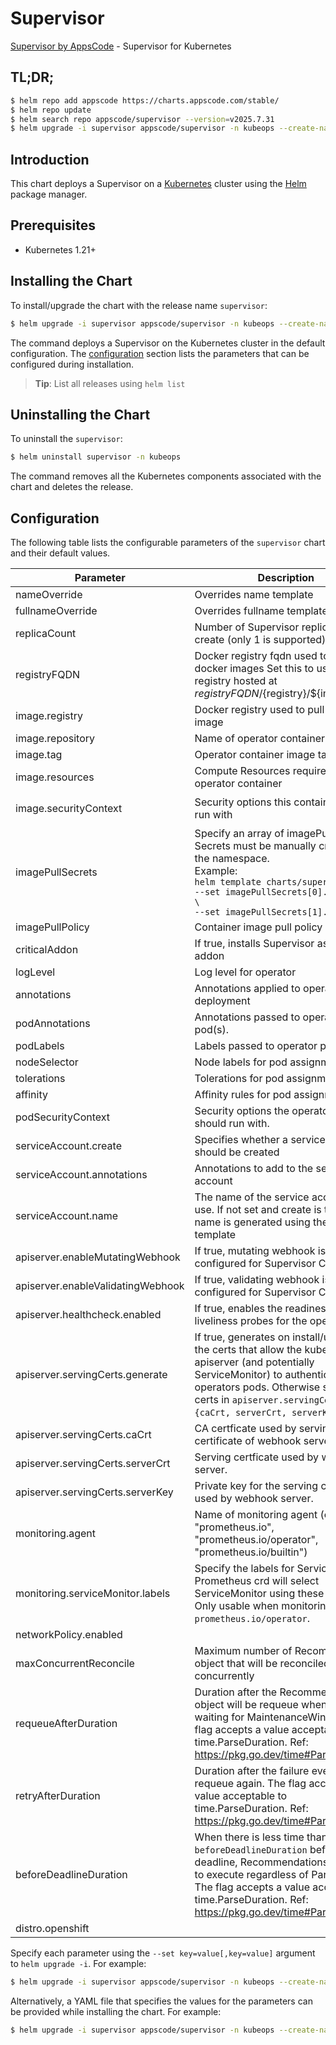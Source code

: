 # Supervisor

[Supervisor by AppsCode](https://github.com/kubeops/supervisor) - Supervisor for Kubernetes

## TL;DR;

```bash
$ helm repo add appscode https://charts.appscode.com/stable/
$ helm repo update
$ helm search repo appscode/supervisor --version=v2025.7.31
$ helm upgrade -i supervisor appscode/supervisor -n kubeops --create-namespace --version=v2025.7.31
```

## Introduction

This chart deploys a Supervisor on a [Kubernetes](http://kubernetes.io) cluster using the [Helm](https://helm.sh) package manager.

## Prerequisites

- Kubernetes 1.21+

## Installing the Chart

To install/upgrade the chart with the release name `supervisor`:

```bash
$ helm upgrade -i supervisor appscode/supervisor -n kubeops --create-namespace --version=v2025.7.31
```

The command deploys a Supervisor on the Kubernetes cluster in the default configuration. The [configuration](#configuration) section lists the parameters that can be configured during installation.

> **Tip**: List all releases using `helm list`

## Uninstalling the Chart

To uninstall the `supervisor`:

```bash
$ helm uninstall supervisor -n kubeops
```

The command removes all the Kubernetes components associated with the chart and deletes the release.

## Configuration

The following table lists the configurable parameters of the `supervisor` chart and their default values.

|             Parameter             |                                                                                                                 Description                                                                                                                 |                                                                                            Default                                                                                             |
|-----------------------------------|---------------------------------------------------------------------------------------------------------------------------------------------------------------------------------------------------------------------------------------------|------------------------------------------------------------------------------------------------------------------------------------------------------------------------------------------------|
| nameOverride                      | Overrides name template                                                                                                                                                                                                                     | <code>""</code>                                                                                                                                                                                |
| fullnameOverride                  | Overrides fullname template                                                                                                                                                                                                                 | <code>""</code>                                                                                                                                                                                |
| replicaCount                      | Number of Supervisor replicas to create (only 1 is supported)                                                                                                                                                                               | <code>1</code>                                                                                                                                                                                 |
| registryFQDN                      | Docker registry fqdn used to pull docker images Set this to use docker registry hosted at ${registryFQDN}/${registry}/${image}                                                                                                              | <code>ghcr.io</code>                                                                                                                                                                           |
| image.registry                    | Docker registry used to pull operator image                                                                                                                                                                                                 | <code>appscode</code>                                                                                                                                                                          |
| image.repository                  | Name of operator container image                                                                                                                                                                                                            | <code>supervisor</code>                                                                                                                                                                        |
| image.tag                         | Operator container image tag                                                                                                                                                                                                                | <code>""</code>                                                                                                                                                                                |
| image.resources                   | Compute Resources required by the operator container                                                                                                                                                                                        | <code>{}</code>                                                                                                                                                                                |
| image.securityContext             | Security options this container should run with                                                                                                                                                                                             | <code>{"allowPrivilegeEscalation":false,"capabilities":{"drop":["ALL"]},"readOnlyRootFilesystem":true,"runAsNonRoot":true,"runAsUser":65534,"seccompProfile":{"type":"RuntimeDefault"}}</code> |
| imagePullSecrets                  | Specify an array of imagePullSecrets. Secrets must be manually created in the namespace. <br> Example: <br> `helm template charts/supervisor \` <br> `--set imagePullSecrets[0].name=sec0 \` <br> `--set imagePullSecrets[1].name=sec1`     | <code>[]</code>                                                                                                                                                                                |
| imagePullPolicy                   | Container image pull policy                                                                                                                                                                                                                 | <code>IfNotPresent</code>                                                                                                                                                                      |
| criticalAddon                     | If true, installs Supervisor as critical addon                                                                                                                                                                                              | <code>false</code>                                                                                                                                                                             |
| logLevel                          | Log level for operator                                                                                                                                                                                                                      | <code>3</code>                                                                                                                                                                                 |
| annotations                       | Annotations applied to operator deployment                                                                                                                                                                                                  | <code>{}</code>                                                                                                                                                                                |
| podAnnotations                    | Annotations passed to operator pod(s).                                                                                                                                                                                                      | <code>{}</code>                                                                                                                                                                                |
| podLabels                         | Labels passed to operator pod(s)                                                                                                                                                                                                            | <code>{}</code>                                                                                                                                                                                |
| nodeSelector                      | Node labels for pod assignment                                                                                                                                                                                                              | <code>{"kubernetes.io/os":"linux"}</code>                                                                                                                                                      |
| tolerations                       | Tolerations for pod assignment                                                                                                                                                                                                              | <code>[]</code>                                                                                                                                                                                |
| affinity                          | Affinity rules for pod assignment                                                                                                                                                                                                           | <code>{}</code>                                                                                                                                                                                |
| podSecurityContext                | Security options the operator pod should run with.                                                                                                                                                                                          | <code>{"fsGroup":65535}</code>                                                                                                                                                                 |
| serviceAccount.create             | Specifies whether a service account should be created                                                                                                                                                                                       | <code>true</code>                                                                                                                                                                              |
| serviceAccount.annotations        | Annotations to add to the service account                                                                                                                                                                                                   | <code>{}</code>                                                                                                                                                                                |
| serviceAccount.name               | The name of the service account to use. If not set and create is true, a name is generated using the fullname template                                                                                                                      | <code></code>                                                                                                                                                                                  |
| apiserver.enableMutatingWebhook   | If true, mutating webhook is configured for Supervisor CRDs                                                                                                                                                                                 | <code>true</code>                                                                                                                                                                              |
| apiserver.enableValidatingWebhook | If true, validating webhook is configured for Supervisor CRDs                                                                                                                                                                               | <code>true</code>                                                                                                                                                                              |
| apiserver.healthcheck.enabled     | If true, enables the readiness and liveliness probes for the operator pod.                                                                                                                                                                  | <code>false</code>                                                                                                                                                                             |
| apiserver.servingCerts.generate   | If true, generates on install/upgrade the certs that allow the kube-apiserver (and potentially ServiceMonitor) to authenticate operators pods. Otherwise specify certs in `apiserver.servingCerts.{caCrt, serverCrt, serverKey}`.           | <code>true</code>                                                                                                                                                                              |
| apiserver.servingCerts.caCrt      | CA certficate used by serving certificate of webhook server.                                                                                                                                                                                | <code>""</code>                                                                                                                                                                                |
| apiserver.servingCerts.serverCrt  | Serving certficate used by webhook server.                                                                                                                                                                                                  | <code>""</code>                                                                                                                                                                                |
| apiserver.servingCerts.serverKey  | Private key for the serving certificate used by webhook server.                                                                                                                                                                             | <code>""</code>                                                                                                                                                                                |
| monitoring.agent                  | Name of monitoring agent (one of "prometheus.io", "prometheus.io/operator", "prometheus.io/builtin")                                                                                                                                        | <code>""</code>                                                                                                                                                                                |
| monitoring.serviceMonitor.labels  | Specify the labels for ServiceMonitor. Prometheus crd will select ServiceMonitor using these labels. Only usable when monitoring agent is `prometheus.io/operator`.                                                                         | <code>{}</code>                                                                                                                                                                                |
| networkPolicy.enabled             |                                                                                                                                                                                                                                             | <code>false</code>                                                                                                                                                                             |
| maxConcurrentReconcile            | Maximum number of Recommendation object that will be reconciled concurrently                                                                                                                                                                | <code>5</code>                                                                                                                                                                                 |
| requeueAfterDuration              | Duration after the Recommendation object will be requeue when it is waiting for MaintenanceWindow. The flag accepts a value acceptable to time.ParseDuration. Ref: https://pkg.go.dev/time#ParseDuration                                    | <code>1m</code>                                                                                                                                                                                |
| retryAfterDuration                | Duration after the failure events will be requeue again. The flag accepts a value acceptable to time.ParseDuration. Ref: https://pkg.go.dev/time#ParseDuration                                                                              | <code>1m</code>                                                                                                                                                                                |
| beforeDeadlineDuration            | When there is less time than `beforeDeadlineDuration` before deadline, Recommendations are free to execute regardless of Parallelism. The flag accepts a value acceptable to time.ParseDuration. Ref: https://pkg.go.dev/time#ParseDuration | <code>24h</code>                                                                                                                                                                               |
| distro.openshift                  |                                                                                                                                                                                                                                             | <code>false</code>                                                                                                                                                                             |


Specify each parameter using the `--set key=value[,key=value]` argument to `helm upgrade -i`. For example:

```bash
$ helm upgrade -i supervisor appscode/supervisor -n kubeops --create-namespace --version=v2025.7.31 --set replicaCount=1
```

Alternatively, a YAML file that specifies the values for the parameters can be provided while
installing the chart. For example:

```bash
$ helm upgrade -i supervisor appscode/supervisor -n kubeops --create-namespace --version=v2025.7.31 --values values.yaml
```
